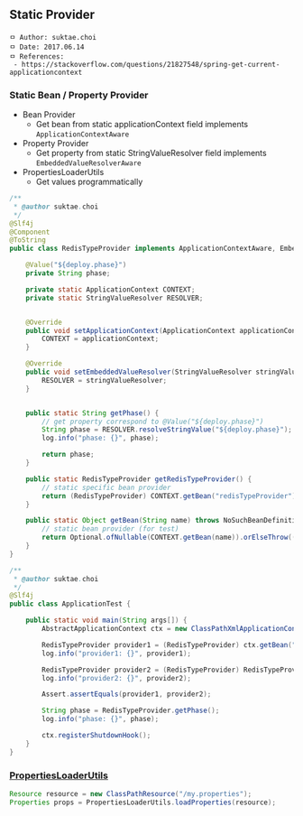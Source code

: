## Static Provider

```
ㅁ Author: suktae.choi
ㅁ Date: 2017.06.14
ㅁ References:
 - https://stackoverflow.com/questions/21827548/spring-get-current-applicationcontext
```

### Static Bean / Property Provider
- Bean Provider
  - Get bean from static applicationContext field implements `ApplicationContextAware`
- Property Provider
  - Get property from static StringValueResolver field implements `EmbeddedValueResolverAware`
- PropertiesLoaderUtils
  - Get values programmatically

```java
/**
 * @author suktae.choi
 */
@Slf4j
@Component
@ToString
public class RedisTypeProvider implements ApplicationContextAware, EmbeddedValueResolverAware {

    @Value("${deploy.phase}")
    private String phase;

    private static ApplicationContext CONTEXT;
    private static StringValueResolver RESOLVER;


    @Override
    public void setApplicationContext(ApplicationContext applicationContext) throws BeansException {
        CONTEXT = applicationContext;
    }

    @Override
    public void setEmbeddedValueResolver(StringValueResolver stringValueResolver) {
        RESOLVER = stringValueResolver;
    }


    public static String getPhase() {
        // get property correspond to @Value("${deploy.phase}")
        String phase = RESOLVER.resolveStringValue("${deploy.phase}");
        log.info("phase: {}", phase);

        return phase;
    }

    public static RedisTypeProvider getRedisTypeProvider() {
        // static specific bean provider
        return (RedisTypeProvider) CONTEXT.getBean("redisTypeProvider");
    }

    public static Object getBean(String name) throws NoSuchBeanDefinitionException {
        // static bean provider (for test)
        return Optional.ofNullable(CONTEXT.getBean(name)).orElseThrow(() -> new NoSuchBeanDefinitionException(name));
    }
}
```

```java
/**
 * @author suktae.choi
 */
@Slf4j
public class ApplicationTest {

    public static void main(String args[]) {
        AbstractApplicationContext ctx = new ClassPathXmlApplicationContext("applicationContext-test.xml");

        RedisTypeProvider provider1 = (RedisTypeProvider) ctx.getBean("redisTypeProvider");
        log.info("provider1: {}", provider1);

        RedisTypeProvider provider2 = (RedisTypeProvider) RedisTypeProvider.getBean("redisTypeProvider");
        log.info("provider2: {}", provider2);

        Assert.assertEquals(provider1, provider2);

        String phase = RedisTypeProvider.getPhase();
        log.info("phase: {}", phase);

        ctx.registerShutdownHook();
    }
}
```

### [PropertiesLoaderUtils](http://docs.spring.io/spring/docs/current/javadoc-api/org/springframework/core/io/support/PropertiesLoaderUtils.html)
```java
Resource resource = new ClassPathResource("/my.properties");
Properties props = PropertiesLoaderUtils.loadProperties(resource);
```
